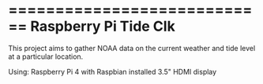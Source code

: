 ============================
Raspberry Pi Tide Clk
============================

This project aims to gather NOAA data on the current weather and tide level at a particular location.

Using: 
	Raspberry Pi 4 with Raspbian installed
	3.5" HDMI display
